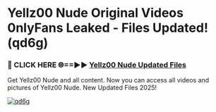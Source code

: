 # Yellz00 Nude Original Videos 0nlyFans Leaked - Files Updated! (qd6g)

<h3>🔴 CLICK HERE 🌐==►► <a href="https://tinyurl.com/5h6xmrr3" rel="nofollow">Yellz00 Nude Updated Files</a></h3>

Get Yellz00 Nude and all content. Now you can access all videos and pictures of Yellz00 Nude. New Updated Files 2025!

[![qd6g](https://i.imgur.com/KVD873Z.gif)](https://tinyurl.com/5h6xmrr3)
